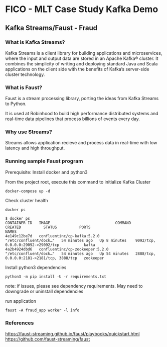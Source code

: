 # FICO - MLT Case Study Kafka Demo

## Kafka Streams/Faust - Fraud 

### What is Kafka Streams?
Kafka Streams is a client library for building applications and microservices, where the input and output data are stored in an Apache Kafka® cluster. It combines the simplicity of writing and deploying standard Java and Scala applications on the client side with the benefits of Kafka’s server-side cluster technology.

### What is Faust?
Faust is a stream processing library, porting the ideas from Kafka Streams to Python.

It is used at Robinhood to build high performance distributed systems and real-time data pipelines that process billions of events every day.

### Why use Streams?
Streams allows application recieve and process data in real-time with low latency and high throughput.

### Running sample Faust program 
Prerequisite: Install docker and python3

From the project root, execute this command to initialize Kafka Cluster

```
docker-compose up -d
```

Check cluster health
```
docker ps 
```
```
$ docker ps
CONTAINER ID   IMAGE                             COMMAND                  CREATED          STATUS          PORTS                                        NAMES
4e149c12be7d   confluentinc/cp-kafka:5.2.0       "/etc/confluent/dock…"   54 minutes ago   Up 8 minutes    9092/tcp, 0.0.0.0:29092->29092/tcp           kafka
4a2b4924dbd6   confluentinc/cp-zookeeper:5.2.0   "/etc/confluent/dock…"   54 minutes ago   Up 54 minutes   2888/tcp, 0.0.0.0:2181->2181/tcp, 3888/tcp   zookeeper
```

Install python3 dependencies
```
python3 -m pip install -U -r requirements.txt
```

note: if issues, please see dependency requirements. May need to downgrade or uninstall dependencies

run application
```
faust -A fraud_app worker -l info
```

### References

https://faust-streaming.github.io/faust/playbooks/quickstart.html
https://github.com/faust-streaming/faust

